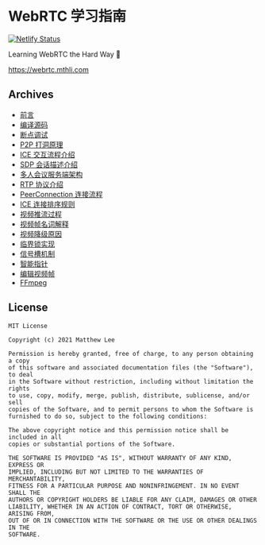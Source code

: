 # WebRTC 学习指南

[![Netlify Status](https://api.netlify.com/api/v1/badges/699205c9-fb01-413c-9ecf-bf5dd0c9e390/deploy-status)](https://app.netlify.com/sites/webrtctutorial/deploys)

Learning WebRTC the Hard Way 👀

<https://webrtc.mthli.com>

## Archives

- [前言](https://webrtc.mthli.com/)
- [编译源码](https://webrtc.mthli.com/basic/webrtc-compilation/)
- [断点调试](https://webrtc.mthli.com/basic/webrtc-breakpoint/)
- [P2P 打洞原理](https://webrtc.mthli.com/basic/p2p-hole-punching/)
- [ICE 交互流程介绍](https://webrtc.mthli.com/basic/ice-stun-turn/)
- [SDP 会话描述介绍](https://webrtc.mthli.com/basic/sdp-introduction/)
- [多人会议服务端架构](https://webrtc.mthli.com/basic/mesh-mcu-sfu/)
- [RTP 协议介绍](https://webrtc.mthli.com/basic/rtp-introduction/)
- [PeerConnection 连接流程](https://webrtc.mthli.com/connection/peer-connection/)
- [ICE 连接排序规则](https://webrtc.mthli.com/connection/ice-connection-sorting/)
- [视频推流过程](https://webrtc.mthli.com/media/video-outbound/)
- [视频帧名词解释](https://webrtc.mthli.com/lost/video-frame-words/)
- [视频降级原因](https://webrtc.mthli.com/lost/video-quality-limitation/)
- [临界锁实现](https://webrtc.mthli.com/code/criticalsection/)
- [信号槽机制](https://webrtc.mthli.com/code/sigslot/)
- [智能指针](https://webrtc.mthli.com/code/smart-pointers/)
- [编辑视频帧](https://webrtc.mthli.com/common/frame-transformer/)
- [FFmpeg](https://webrtc.mthli.com/common/ffmpeg/)

## License

```text
MIT License

Copyright (c) 2021 Matthew Lee

Permission is hereby granted, free of charge, to any person obtaining a copy
of this software and associated documentation files (the "Software"), to deal
in the Software without restriction, including without limitation the rights
to use, copy, modify, merge, publish, distribute, sublicense, and/or sell
copies of the Software, and to permit persons to whom the Software is
furnished to do so, subject to the following conditions:

The above copyright notice and this permission notice shall be included in all
copies or substantial portions of the Software.

THE SOFTWARE IS PROVIDED "AS IS", WITHOUT WARRANTY OF ANY KIND, EXPRESS OR
IMPLIED, INCLUDING BUT NOT LIMITED TO THE WARRANTIES OF MERCHANTABILITY,
FITNESS FOR A PARTICULAR PURPOSE AND NONINFRINGEMENT. IN NO EVENT SHALL THE
AUTHORS OR COPYRIGHT HOLDERS BE LIABLE FOR ANY CLAIM, DAMAGES OR OTHER
LIABILITY, WHETHER IN AN ACTION OF CONTRACT, TORT OR OTHERWISE, ARISING FROM,
OUT OF OR IN CONNECTION WITH THE SOFTWARE OR THE USE OR OTHER DEALINGS IN THE
SOFTWARE.
```

